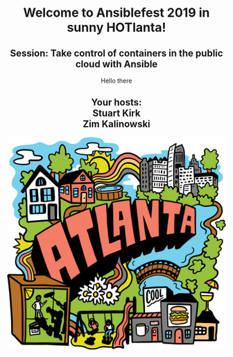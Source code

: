<center>
<h1>Welcome to Ansiblefest 2019 in sunny HOTlanta!</h1>

<h2>Session: Take control of containers in the public cloud with Ansible</h2>

Hello there

<h2><strong>Your hosts:<br>Stuart Kirk<br>Zim Kalinowski</strong></h2>

<img src="images/atlanta.jpg">
</center>
